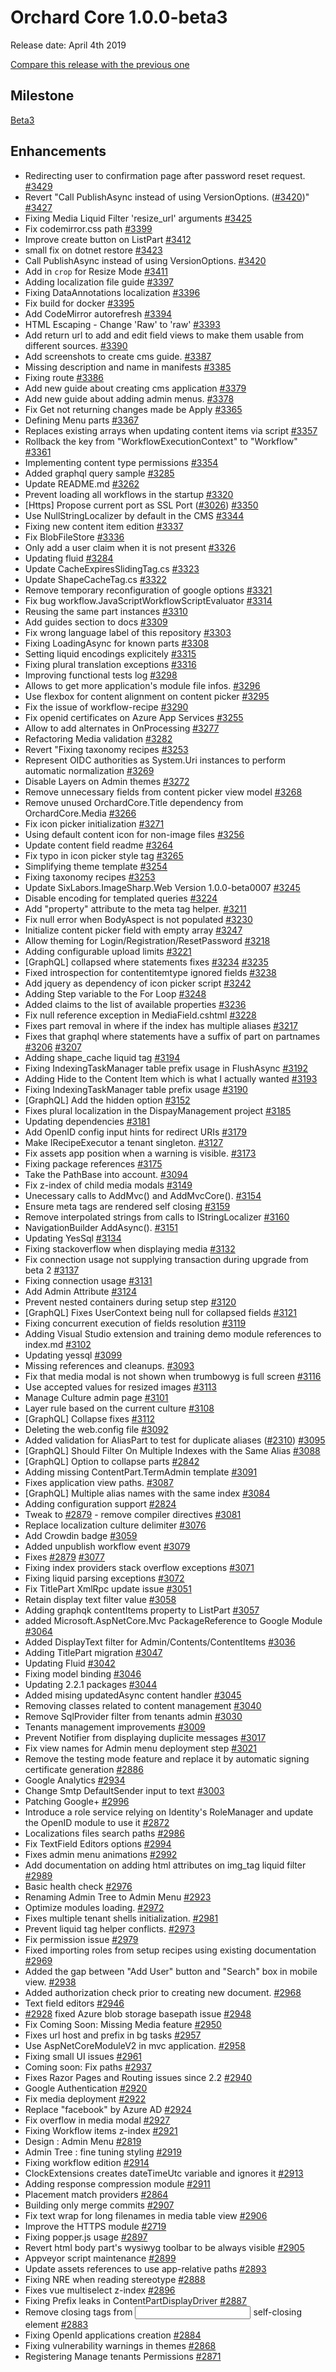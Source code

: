 # Orchard Core 1.0.0-beta3

Release date: April 4th 2019  

[Compare this release with the previous one](https://github.com/orchardcms/orchardcore/compare/1.0.0-beta2...1.0.0-beta3)

## Milestone

[Beta3](https://github.com/OrchardCMS/OrchardCore/milestone/5)

## Enhancements

- Redirecting user to confirmation page after password reset request. [#3429](https://github.com/OrchardCMS/OrchardCore/pull/3429)
- Revert "Call PublishAsync instead of using VersionOptions. ([#3420](https://github.com/OrchardCMS/OrchardCore/pull/3420))" [#3427](https://github.com/OrchardCMS/OrchardCore/pull/3427)
- Fixing Media Liquid Filter 'resize_url' arguments [#3425](https://github.com/OrchardCMS/OrchardCore/pull/3425)
-  Fix codemirror.css path [#3399](https://github.com/OrchardCMS/OrchardCore/pull/3399)
- Improve create button on ListPart [#3412](https://github.com/OrchardCMS/OrchardCore/pull/3412)
- small fix on dotnet restore [#3423](https://github.com/OrchardCMS/OrchardCore/pull/3423)
- Call PublishAsync instead of using VersionOptions. [#3420](https://github.com/OrchardCMS/OrchardCore/pull/3420)
- Add in `crop` for Resize Mode [#3411](https://github.com/OrchardCMS/OrchardCore/pull/3411)
- Adding localization file guide [#3397](https://github.com/OrchardCMS/OrchardCore/pull/3397)
- Fixing DataAnnotations localization [#3396](https://github.com/OrchardCMS/OrchardCore/pull/3396)
- Fix build for docker [#3395](https://github.com/OrchardCMS/OrchardCore/pull/3395)
- Add CodeMirror autorefresh [#3394](https://github.com/OrchardCMS/OrchardCore/pull/3394)
- HTML Escaping - Change 'Raw' to 'raw' [#3393](https://github.com/OrchardCMS/OrchardCore/pull/3393)
- Add return url to add and edit field  views to make them usable from different sources. [#3390](https://github.com/OrchardCMS/OrchardCore/pull/3390)
- Add screenshots to create cms guide. [#3387](https://github.com/OrchardCMS/OrchardCore/pull/3387)
- Missing description and name in manifests [#3385](https://github.com/OrchardCMS/OrchardCore/pull/3385)
- Fixing route [#3386](https://github.com/OrchardCMS/OrchardCore/pull/3386)
- Add new guide about creating cms application [#3379](https://github.com/OrchardCMS/OrchardCore/pull/3379)
- Add new guide about adding admin menus. [#3378](https://github.com/OrchardCMS/OrchardCore/pull/3378)
- Fix Get not returning changes made be Apply [#3365](https://github.com/OrchardCMS/OrchardCore/pull/3365)
- Defining Menu parts [#3367](https://github.com/OrchardCMS/OrchardCore/pull/3367)
- Replaces existing arrays when updating content items via script [#3357](https://github.com/OrchardCMS/OrchardCore/pull/3357)
- Rollback the key from "WorkflowExecutionContext" to "Workflow" [#3361](https://github.com/OrchardCMS/OrchardCore/pull/3361)
- Implementing content type permissions [#3354](https://github.com/OrchardCMS/OrchardCore/pull/3354)
- Added graphql query sample [#3285](https://github.com/OrchardCMS/OrchardCore/pull/3285)
- Update README.md [#3262](https://github.com/OrchardCMS/OrchardCore/pull/3262)
- Prevent loading all workflows in the startup [#3320](https://github.com/OrchardCMS/OrchardCore/pull/3320)
- [Https] Propose current port as SSL Port ([#3026](https://github.com/OrchardCMS/OrchardCore/pull/3026)) [#3350](https://github.com/OrchardCMS/OrchardCore/pull/3350)
- Use NullStringLocalizer by default in the CMS [#3344](https://github.com/OrchardCMS/OrchardCore/pull/3344)
- Fixing new content item edition [#3337](https://github.com/OrchardCMS/OrchardCore/pull/3337)
- Fix BlobFileStore [#3336](https://github.com/OrchardCMS/OrchardCore/pull/3336)
- Only add a user claim when it is not present [#3326](https://github.com/OrchardCMS/OrchardCore/pull/3326)
- Updating fluid [#3284](https://github.com/OrchardCMS/OrchardCore/pull/3284)
- Update CacheExpiresSlidingTag.cs [#3323](https://github.com/OrchardCMS/OrchardCore/pull/3323)
- Update ShapeCacheTag.cs [#3322](https://github.com/OrchardCMS/OrchardCore/pull/3322)
- Remove temporary reconfiguration of google options [#3321](https://github.com/OrchardCMS/OrchardCore/pull/3321)
- Fix bug workflow.JavaScriptWorkflowScriptEvaluator [#3314](https://github.com/OrchardCMS/OrchardCore/pull/3314)
- Reusing the same part instances [#3310](https://github.com/OrchardCMS/OrchardCore/pull/3310)
- Add guides section to docs [#3309](https://github.com/OrchardCMS/OrchardCore/pull/3309)
- Fix wrong language label of this repository [#3303](https://github.com/OrchardCMS/OrchardCore/pull/3303)
- Fixing LoadingAsync for known parts [#3308](https://github.com/OrchardCMS/OrchardCore/pull/3308)
- Setting liquid encodings explicitely [#3315](https://github.com/OrchardCMS/OrchardCore/pull/3315)
- Fixing plural translation exceptions [#3316](https://github.com/OrchardCMS/OrchardCore/pull/3316)
- Improving functional tests log [#3298](https://github.com/OrchardCMS/OrchardCore/pull/3298)
- Allows to get more application's module file infos. [#3296](https://github.com/OrchardCMS/OrchardCore/pull/3296)
- Use flexbox for content alignment on content picker [#3295](https://github.com/OrchardCMS/OrchardCore/pull/3295)
- Fix the issue of workflow-recipe [#3290](https://github.com/OrchardCMS/OrchardCore/pull/3290)
- Fix openid certificates on Azure App Services [#3255](https://github.com/OrchardCMS/OrchardCore/pull/3255)
- Allow to add alternates in OnProcessing [#3277](https://github.com/OrchardCMS/OrchardCore/pull/3277)
- Refactoring Media validation [#3282](https://github.com/OrchardCMS/OrchardCore/pull/3282)
- Revert "Fixing taxonomy recipes [#3253](https://github.com/OrchardCMS/OrchardCore/pull/3253)
- Represent OIDC authorities as System.Uri instances to perform automatic normalization [#3269](https://github.com/OrchardCMS/OrchardCore/pull/3269)
- Disable Layers on Admin themes [#3272](https://github.com/OrchardCMS/OrchardCore/pull/3272)
- Remove unnecessary fields from content picker view model [#3268](https://github.com/OrchardCMS/OrchardCore/pull/3268)
- Remove unused OrchardCore.Title dependency from OrchardCore.Media [#3266](https://github.com/OrchardCMS/OrchardCore/pull/3266)
- Fix icon picker initialization [#3271](https://github.com/OrchardCMS/OrchardCore/pull/3271)
- Using default content icon for non-image files [#3256](https://github.com/OrchardCMS/OrchardCore/pull/3256)
- Update content field readme [#3264](https://github.com/OrchardCMS/OrchardCore/pull/3264)
- Fix typo in icon picker style tag [#3265](https://github.com/OrchardCMS/OrchardCore/pull/3265)
- Simplifying theme template [#3254](https://github.com/OrchardCMS/OrchardCore/pull/3254)
- Fixing taxonomy recipes [#3253](https://github.com/OrchardCMS/OrchardCore/pull/3253)
- Update SixLabors.ImageSharp.Web Version 1.0.0-beta0007 [#3245](https://github.com/OrchardCMS/OrchardCore/pull/3245)
- Disable encoding for templated queries [#3224](https://github.com/OrchardCMS/OrchardCore/pull/3224)
- Add "property" attribute to the meta tag helper. [#3211](https://github.com/OrchardCMS/OrchardCore/pull/3211)
- Fix null error when BodyAspect is not populated [#3230](https://github.com/OrchardCMS/OrchardCore/pull/3230)
- Initialize content picker field with empty array [#3247](https://github.com/OrchardCMS/OrchardCore/pull/3247)
- Allow theming for Login/Registration/ResetPassword [#3218](https://github.com/OrchardCMS/OrchardCore/pull/3218)
- Adding configurable upload limits [#3221](https://github.com/OrchardCMS/OrchardCore/pull/3221)
- [GraphQL] collapsed where statements fixes [#3234](https://github.com/OrchardCMS/OrchardCore/pull/3234) [#3235](https://github.com/OrchardCMS/OrchardCore/pull/3235)
- Fixed introspection for contentitemtype ignored fields [#3238](https://github.com/OrchardCMS/OrchardCore/pull/3238)
- Add jquery as dependency of icon picker script [#3242](https://github.com/OrchardCMS/OrchardCore/pull/3242)
- Adding Step variable to the For Loop [#3248](https://github.com/OrchardCMS/OrchardCore/pull/3248)
- Added claims to the list of available properties [#3236](https://github.com/OrchardCMS/OrchardCore/pull/3236)
- Fix null reference exception in MediaField.cshtml [#3228](https://github.com/OrchardCMS/OrchardCore/pull/3228)
- Fixes part removal in where if the index has multiple aliases [#3217](https://github.com/OrchardCMS/OrchardCore/pull/3217)
- Fixes that graphql where statements have a suffix of part on partnames [#3206](https://github.com/OrchardCMS/OrchardCore/pull/3206) [#3207](https://github.com/OrchardCMS/OrchardCore/pull/3207)
- Adding shape_cache liquid tag [#3194](https://github.com/OrchardCMS/OrchardCore/pull/3194)
- Fixing IndexingTaskManager table prefix usage in FlushAsync [#3192](https://github.com/OrchardCMS/OrchardCore/pull/3192)
- Adding Hide to the Content Item which is what I actually wanted [#3193](https://github.com/OrchardCMS/OrchardCore/pull/3193)
- Fixing IndexingTaskManager table prefix usage [#3190](https://github.com/OrchardCMS/OrchardCore/pull/3190)
- [GraphQL] Add the hidden option [#3152](https://github.com/OrchardCMS/OrchardCore/pull/3152)
- Fixes plural localization in the DispayManagement project [#3185](https://github.com/OrchardCMS/OrchardCore/pull/3185)
- Updating dependencies [#3181](https://github.com/OrchardCMS/OrchardCore/pull/3181)
- Add OpenID config input hints for redirect URIs [#3179](https://github.com/OrchardCMS/OrchardCore/pull/3179)
- Make IRecipeExecutor a tenant singleton. [#3127](https://github.com/OrchardCMS/OrchardCore/pull/3127)
- Fix assets app position when a warning is visible. [#3173](https://github.com/OrchardCMS/OrchardCore/pull/3173)
- Fixing package references [#3175](https://github.com/OrchardCMS/OrchardCore/pull/3175)
- Take the PathBase into account. [#3094](https://github.com/OrchardCMS/OrchardCore/pull/3094)
- Fix z-index of child media modals [#3149](https://github.com/OrchardCMS/OrchardCore/pull/3149)
- Unecessary calls to AddMvc() and AddMvcCore(). [#3154](https://github.com/OrchardCMS/OrchardCore/pull/3154)
- Ensure meta tags are rendered self closing [#3159](https://github.com/OrchardCMS/OrchardCore/pull/3159)
- Remove interpolated strings from calls to IStringLocalizer [#3160](https://github.com/OrchardCMS/OrchardCore/pull/3160)
- NavigationBuilder AddAsync(). [#3151](https://github.com/OrchardCMS/OrchardCore/pull/3151)
- Updating YesSql [#3134](https://github.com/OrchardCMS/OrchardCore/pull/3134)
- Fixing stackoverflow when displaying media [#3132](https://github.com/OrchardCMS/OrchardCore/pull/3132)
- Fix connection usage not supplying transaction during upgrade from beta 2 [#3137](https://github.com/OrchardCMS/OrchardCore/pull/3137)
- Fixing connection usage [#3131](https://github.com/OrchardCMS/OrchardCore/pull/3131)
- Add Admin Attribute [#3124](https://github.com/OrchardCMS/OrchardCore/pull/3124)
- Prevent nested containers during setup step [#3120](https://github.com/OrchardCMS/OrchardCore/pull/3120)
- [GraphQL] Fixes UserContext being null for collapsed  fields [#3121](https://github.com/OrchardCMS/OrchardCore/pull/3121)
- Fixing concurrent execution of fields resolution [#3119](https://github.com/OrchardCMS/OrchardCore/pull/3119)
- Adding Visual Studio extension and training demo module references to index.md [#3102](https://github.com/OrchardCMS/OrchardCore/pull/3102)
- Updating yessql [#3099](https://github.com/OrchardCMS/OrchardCore/pull/3099)
- Missing references and cleanups. [#3093](https://github.com/OrchardCMS/OrchardCore/pull/3093)
- Fix that media modal is not shown when trumbowyg is full screen [#3116](https://github.com/OrchardCMS/OrchardCore/pull/3116)
- Use accepted values for resized images [#3113](https://github.com/OrchardCMS/OrchardCore/pull/3113)
- Manage Culture admin page [#3101](https://github.com/OrchardCMS/OrchardCore/pull/3101)
- Layer rule based on the current culture [#3108](https://github.com/OrchardCMS/OrchardCore/pull/3108)
- [GraphQL] Collapse fixes [#3112](https://github.com/OrchardCMS/OrchardCore/pull/3112)
- Deleting the web.config file [#3092](https://github.com/OrchardCMS/OrchardCore/pull/3092)
- Added validation for AliasPart to test for duplicate aliases ([#2310](https://github.com/OrchardCMS/OrchardCore/pull/2310)) [#3095](https://github.com/OrchardCMS/OrchardCore/pull/3095)
- [GraphQL] Should Filter On Multiple Indexes with the Same Alias [#3088](https://github.com/OrchardCMS/OrchardCore/pull/3088)
- [GraphQL] Option to collapse parts [#2842](https://github.com/OrchardCMS/OrchardCore/pull/2842)
- Adding missing ContentPart.TermAdmin template [#3091](https://github.com/OrchardCMS/OrchardCore/pull/3091)
- Fixes application view paths. [#3087](https://github.com/OrchardCMS/OrchardCore/pull/3087)
- [GraphQL] Multiple alias names with the same index [#3084](https://github.com/OrchardCMS/OrchardCore/pull/3084)
- Adding configuration support [#2824](https://github.com/OrchardCMS/OrchardCore/pull/2824)
- Tweak to [#2879](https://github.com/OrchardCMS/OrchardCore/pull/2879) - remove compiler directives [#3081](https://github.com/OrchardCMS/OrchardCore/pull/3081)
- Replace localization culture delimiter [#3076](https://github.com/OrchardCMS/OrchardCore/pull/3076)
- Add Crowdin badge [#3059](https://github.com/OrchardCMS/OrchardCore/pull/3059)
- Added unpublish workflow event [#3079](https://github.com/OrchardCMS/OrchardCore/pull/3079)
- Fixes [#2879](https://github.com/OrchardCMS/OrchardCore/pull/2879) [#3077](https://github.com/OrchardCMS/OrchardCore/pull/3077)
- Fixing index providers stack overflow exceptions [#3071](https://github.com/OrchardCMS/OrchardCore/pull/3071)
- Fixing liquid parsing exceptions [#3072](https://github.com/OrchardCMS/OrchardCore/pull/3072)
- Fix TitlePart XmlRpc update issue  [#3051](https://github.com/OrchardCMS/OrchardCore/pull/3051)
- Retain display text filter value [#3058](https://github.com/OrchardCMS/OrchardCore/pull/3058)
- Adding graphqk contentItems property to ListPart [#3057](https://github.com/OrchardCMS/OrchardCore/pull/3057)
- added Microsoft.AspNetCore.Mvc PackageReference to Google Module [#3064](https://github.com/OrchardCMS/OrchardCore/pull/3064)
- Added DisplayText filter for Admin/Contents/ContentItems [#3036](https://github.com/OrchardCMS/OrchardCore/pull/3036)
- Adding TitlePart migration [#3047](https://github.com/OrchardCMS/OrchardCore/pull/3047)
- Updating Fluid [#3042](https://github.com/OrchardCMS/OrchardCore/pull/3042)
- Fixing model binding [#3046](https://github.com/OrchardCMS/OrchardCore/pull/3046)
- Updating 2.2.1 packages [#3044](https://github.com/OrchardCMS/OrchardCore/pull/3044)
- Added mising updatedAsync content handler [#3045](https://github.com/OrchardCMS/OrchardCore/pull/3045)
- Removing classes related to content management [#3040](https://github.com/OrchardCMS/OrchardCore/pull/3040)
- Remove SqlProvider filter from tenants admin [#3030](https://github.com/OrchardCMS/OrchardCore/pull/3030)
- Tenants management improvements [#3009](https://github.com/OrchardCMS/OrchardCore/pull/3009)
- Prevent Notifier from displaying duplicite messages [#3017](https://github.com/OrchardCMS/OrchardCore/pull/3017)
- Fix view names for Admin menu deployment step [#3021](https://github.com/OrchardCMS/OrchardCore/pull/3021)
- Remove the testing mode feature and replace it by automatic signing certificate generation [#2886](https://github.com/OrchardCMS/OrchardCore/pull/2886)
- Google Analytics [#2934](https://github.com/OrchardCMS/OrchardCore/pull/2934)
- Change Smtp DefaultSender input to text [#3003](https://github.com/OrchardCMS/OrchardCore/pull/3003)
- Patching Google+ [#2996](https://github.com/OrchardCMS/OrchardCore/pull/2996)
- Introduce a role service relying on Identity's RoleManager and update the OpenID module to use it [#2872](https://github.com/OrchardCMS/OrchardCore/pull/2872)
- Localizations files search paths [#2986](https://github.com/OrchardCMS/OrchardCore/pull/2986)
- Fix TextField Editors options [#2994](https://github.com/OrchardCMS/OrchardCore/pull/2994)
- Fixes admin menu animations [#2992](https://github.com/OrchardCMS/OrchardCore/pull/2992)
- Add documentation on adding html attributes on img_tag liquid filter [#2989](https://github.com/OrchardCMS/OrchardCore/pull/2989)
- Basic health check [#2976](https://github.com/OrchardCMS/OrchardCore/pull/2976)
- Renaming Admin Tree to Admin Menu [#2923](https://github.com/OrchardCMS/OrchardCore/pull/2923)
- Optimize modules loading. [#2972](https://github.com/OrchardCMS/OrchardCore/pull/2972)
- Fixes multiple tenant shells initialization. [#2981](https://github.com/OrchardCMS/OrchardCore/pull/2981)
- Prevent liquid tag helper conflicts. [#2973](https://github.com/OrchardCMS/OrchardCore/pull/2973)
- Fix permission issue [#2979](https://github.com/OrchardCMS/OrchardCore/pull/2979)
- Fixed importing roles from setup recipes using existing documentation [#2969](https://github.com/OrchardCMS/OrchardCore/pull/2969)
- Added the gap between "Add User" button and "Search" box in mobile view. [#2938](https://github.com/OrchardCMS/OrchardCore/pull/2938)
- Added authorization check prior to creating new document. [#2968](https://github.com/OrchardCMS/OrchardCore/pull/2968)
- Text field editors [#2946](https://github.com/OrchardCMS/OrchardCore/pull/2946)
- [#2928](https://github.com/OrchardCMS/OrchardCore/pull/2928) fixed Azure blob storage basepath issue [#2948](https://github.com/OrchardCMS/OrchardCore/pull/2948)
- Fix Coming Soon: Missing Media feature [#2950](https://github.com/OrchardCMS/OrchardCore/pull/2950)
- Fixes url host and prefix in bg tasks [#2957](https://github.com/OrchardCMS/OrchardCore/pull/2957)
- Use AspNetCoreModuleV2 in mvc application. [#2958](https://github.com/OrchardCMS/OrchardCore/pull/2958)
- Fixing small UI issues [#2961](https://github.com/OrchardCMS/OrchardCore/pull/2961)
- Coming soon: Fix paths [#2937](https://github.com/OrchardCMS/OrchardCore/pull/2937)
- Fixes Razor Pages and Routing issues since 2.2 [#2940](https://github.com/OrchardCMS/OrchardCore/pull/2940)
- Google Authentication [#2920](https://github.com/OrchardCMS/OrchardCore/pull/2920)
- Fix media deployment [#2922](https://github.com/OrchardCMS/OrchardCore/pull/2922)
- Replace "facebook" by Azure AD [#2924](https://github.com/OrchardCMS/OrchardCore/pull/2924)
- Fix overflow in media modal [#2927](https://github.com/OrchardCMS/OrchardCore/pull/2927)
- Fixing Workflow items z-index [#2921](https://github.com/OrchardCMS/OrchardCore/pull/2921)
- Design : Admin Menu [#2819](https://github.com/OrchardCMS/OrchardCore/pull/2819)
- Admin Tree : fine tuning styling [#2919](https://github.com/OrchardCMS/OrchardCore/pull/2919)
- Fixing workflow edition [#2914](https://github.com/OrchardCMS/OrchardCore/pull/2914)
- ClockExtensions creates dateTimeUtc variable and ignores it [#2913](https://github.com/OrchardCMS/OrchardCore/pull/2913)
- Adding response compression module [#2911](https://github.com/OrchardCMS/OrchardCore/pull/2911)
- Placement match providers [#2864](https://github.com/OrchardCMS/OrchardCore/pull/2864)
- Building only merge commits [#2907](https://github.com/OrchardCMS/OrchardCore/pull/2907)
- Fix text wrap for long filenames in media table view [#2906](https://github.com/OrchardCMS/OrchardCore/pull/2906)
- Improve the HTTPS module [#2719](https://github.com/OrchardCMS/OrchardCore/pull/2719)
- Fixing popper.js usage [#2897](https://github.com/OrchardCMS/OrchardCore/pull/2897)
- Revert html body part's wysiwyg toolbar to be always visible [#2905](https://github.com/OrchardCMS/OrchardCore/pull/2905)
- Appveyor script maintenance [#2899](https://github.com/OrchardCMS/OrchardCore/pull/2899)
- Update assets references to use app-relative paths [#2893](https://github.com/OrchardCMS/OrchardCore/pull/2893)
- Fixing NRE when reading stereotype [#2888](https://github.com/OrchardCMS/OrchardCore/pull/2888)
- Fixes vue multiselect z-index [#2896](https://github.com/OrchardCMS/OrchardCore/pull/2896)
- Fixing Prefix leaks in ContentPartDisplayDriver [#2887](https://github.com/OrchardCMS/OrchardCore/pull/2887)
- Remove closing tags from <input> self-closing element [#2883](https://github.com/OrchardCMS/OrchardCore/pull/2883)
- Fixing OpenId applications creation [#2884](https://github.com/OrchardCMS/OrchardCore/pull/2884)
- Fixing vulnerability warnings in themes [#2868](https://github.com/OrchardCMS/OrchardCore/pull/2868)
- Registering Manage tenants Permissions [#2871](https://github.com/OrchardCMS/OrchardCore/pull/2871)